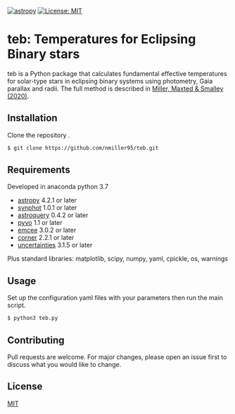 [![astropy](http://img.shields.io/badge/powered%20by-AstroPy-orange.svg?style=flat)](http://www.astropy.org/) 
[![License: MIT](https://img.shields.io/badge/License-MIT-yellow.svg)](https://opensource.org/licenses/MIT)

# teb: Temperatures for Eclipsing Binary stars

teb is a Python package that calculates fundamental effective temperatures for solar-type stars in eclipsing binary systems using photometry, Gaia parallax and radii. The full method is described in [Miller, Maxted & Smalley (2020)](https://ui.adsabs.harvard.edu/abs/2020MNRAS.497.2899M/abstract).

## Installation

Clone the repository .

```bash
$ git clone https://github.com/nmiller95/teb.git
```

## Requirements

Developed in anaconda python 3.7

- [astropy](https://pypi.org/project/astropy/) 4.2.1 or later
- [synphot](https://pypi.org/project/synphot/) 1.0.1 or later
- [astroquery](https://pypi.org/project/astroquery/) 0.4.2 or later
- [pyvo](https://pypi.org/project/pyvo/) 1.1 or later
- [emcee](https://pypi.org/project/emcee/) 3.0.2 or later
- [corner](https://pypi.org/project/corner/) 2.2.1 or later
- [uncertainties](https://pypi.org/project/uncertainties/) 3.1.5 or later

Plus standard libraries: matplotlib, scipy, numpy, yaml, cpickle, os, warnings


## Usage

Set up the configuration yaml files with your parameters then run the main script.

```bash
$ python3 teb.py
```

## Contributing
Pull requests are welcome. For major changes, please open an issue first to discuss what you would like to change.

## License
[MIT](https://choosealicense.com/licenses/mit/)
